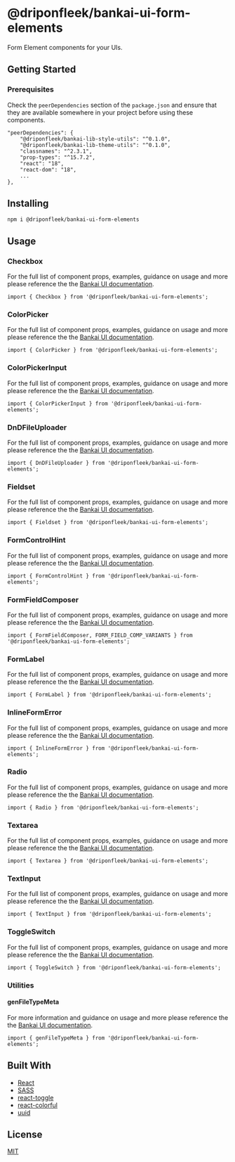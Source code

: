 # @driponfleek/bankai-ui-form-elements
Form Element components for your UIs.

## Getting Started

### Prerequisites
Check the `peerDependencies` section of the `package.json` and ensure that they are available somewhere in your project before using these components.

```
"peerDependencies": {
    "@driponfleek/bankai-lib-style-utils": "^0.1.0",
    "@driponfleek/bankai-lib-theme-utils": "^0.1.0",
    "classnames": "^2.3.1",
    "prop-types": "^15.7.2",
    "react": "18",
    "react-dom": "18",
    ...
},
```

## Installing
```
npm i @driponfleek/bankai-ui-form-elements
```

## Usage

### Checkbox
For the full list of component props, examples, guidance on usage and more please reference the the [Bankai UI documentation](https://bankai-ui.com/?path=/docs/components-form-elements--checkbox-story).

```
import { Checkbox } from '@driponfleek/bankai-ui-form-elements';
```

### ColorPicker
For the full list of component props, examples, guidance on usage and more please reference the the [Bankai UI documentation](https://bankai-ui.com/?path=/story/components-form-elements--color-picker-story).

```
import { ColorPicker } from '@driponfleek/bankai-ui-form-elements';
```

### ColorPickerInput
For the full list of component props, examples, guidance on usage and more please reference the the [Bankai UI documentation](https://bankai-ui.com/?path=/story/components-form-elements--color-picker-input-story).

```
import { ColorPickerInput } from '@driponfleek/bankai-ui-form-elements';
```

### DnDFileUploader
For the full list of component props, examples, guidance on usage and more please reference the the [Bankai UI documentation](https://bankai-ui.com/?path=/story/components-form-elements--dn-d-file-uploader-story).

```
import { DnDFileUploader } from '@driponfleek/bankai-ui-form-elements';
```

### Fieldset
For the full list of component props, examples, guidance on usage and more please reference the the [Bankai UI documentation](https://bankai-ui.com/?path=/story/components-form-elements--fieldset-story).

```
import { Fieldset } from '@driponfleek/bankai-ui-form-elements';
```

### FormControlHint
For the full list of component props, examples, guidance on usage and more please reference the the [Bankai UI documentation](https://bankai-ui.com/).

```
import { FormControlHint } from '@driponfleek/bankai-ui-form-elements';
```

### FormFieldComposer
For the full list of component props, examples, guidance on usage and more please reference the the [Bankai UI documentation](https://bankai-ui.com/?path=/story/components-form-elements--form-field-composer-story).

```
import { FormFieldComposer, FORM_FIELD_COMP_VARIANTS } from '@driponfleek/bankai-ui-form-elements';
```

### FormLabel
For the full list of component props, examples, guidance on usage and more please reference the the [Bankai UI documentation](https://bankai-ui.com/).

```
import { FormLabel } from '@driponfleek/bankai-ui-form-elements';
```

### InlineFormError
For the full list of component props, examples, guidance on usage and more please reference the the [Bankai UI documentation](https://bankai-ui.com/).

```
import { InlineFormError } from '@driponfleek/bankai-ui-form-elements';
```

### Radio
For the full list of component props, examples, guidance on usage and more please reference the the [Bankai UI documentation](https://bankai-ui.com/?path=/story/components-form-elements--radio-story).

```
import { Radio } from '@driponfleek/bankai-ui-form-elements';
```

### Textarea
For the full list of component props, examples, guidance on usage and more please reference the the [Bankai UI documentation](https://bankai-ui.com/?path=/story/components-form-elements--textarea-story).

```
import { Textarea } from '@driponfleek/bankai-ui-form-elements';
```

### TextInput
For the full list of component props, examples, guidance on usage and more please reference the the [Bankai UI documentation](https://bankai-ui.com/?path=/story/components-form-elements--text-input-story).

```
import { TextInput } from '@driponfleek/bankai-ui-form-elements';
```

### ToggleSwitch
For the full list of component props, examples, guidance on usage and more please reference the the [Bankai UI documentation](https://bankai-ui.com/?path=/story/components-form-elements--toggle-switch-story).

```
import { ToggleSwitch } from '@driponfleek/bankai-ui-form-elements';
```

### Utilities

#### genFileTypeMeta
For more information and guidance on usage and more please reference the the [Bankai UI documentation](https://bankai-ui.com/).

```
import { genFileTypeMeta } from '@driponfleek/bankai-ui-form-elements';
```

## Built With
* [React](https://github.com/facebook/react)
* [SASS](https://github.com/sass/sass)
* [react-toggle](https://github.com/aaronshaf/react-toggle)
* [react-colorful](https://github.com/omgovich/react-colorful)
* [uuid](https://github.com/uuidjs/uuid)

## License
[MIT](../../../LICENSE)
